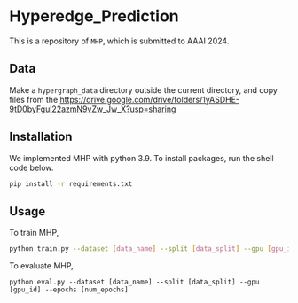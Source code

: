 # Hyperedge_Prediction
This is a repository of `MHP`, which is submitted to AAAI 2024.

## Data
Make a `hypergraph_data` directory outside the current directory, and copy files from the 
https://drive.google.com/drive/folders/1yASDHE-9tD0byFgul22azmN9vZw_Jw_X?usp=sharing

## Installation
We implemented MHP with python 3.9. To install packages, run the shell code below.
```bash
pip install -r requirements.txt
```

## Usage
To train MHP,
```bash
python train.py --dataset [data_name] --split [data_split] --gpu [gpu_id] --epochs [num_epochs]
```

To evaluate MHP,
```
python eval.py --dataset [data_name] --split [data_split] --gpu [gpu_id] --epochs [num_epochs]
```
